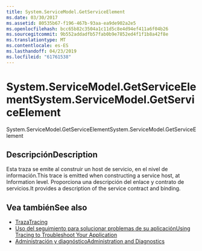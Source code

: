 ```yaml
---
title: System.ServiceModel.GetServiceElement
ms.date: 03/30/2017
ms.assetid: 80535b67-f196-467b-93aa-ea9de902a2e5
ms.openlocfilehash: bcc65b82c3504a1c11d5c8e4d94ef411a6f04b26
ms.sourcegitcommit: 9b552addadfb57fab0b9e7852ed4f1f1b8a42f8e
ms.translationtype: MT
ms.contentlocale: es-ES
ms.lasthandoff: 04/23/2019
ms.locfileid: "61761538"
---
```

# <a name="systemservicemodelgetserviceelement"></a><span data-ttu-id="1cefd-102">System.ServiceModel.GetServiceElement</span><span class="sxs-lookup"><span data-stu-id="1cefd-102">System.ServiceModel.GetServiceElement</span></span>
<span data-ttu-id="1cefd-103">System.ServiceModel.GetServiceElement</span><span class="sxs-lookup"><span data-stu-id="1cefd-103">System.ServiceModel.GetServiceElement</span></span>  
  
## <a name="description"></a><span data-ttu-id="1cefd-104">Descripción</span><span class="sxs-lookup"><span data-stu-id="1cefd-104">Description</span></span>  
 <span data-ttu-id="1cefd-105">Esta traza se emite al construir un host de servicio, en el nivel de información.</span><span class="sxs-lookup"><span data-stu-id="1cefd-105">This trace is emitted when constructing a service host, at Information level.</span></span> <span data-ttu-id="1cefd-106">Proporciona una descripción del enlace y contrato de servicios.</span><span class="sxs-lookup"><span data-stu-id="1cefd-106">It provides a description of the service contract and binding.</span></span>  
  
## <a name="see-also"></a><span data-ttu-id="1cefd-107">Vea también</span><span class="sxs-lookup"><span data-stu-id="1cefd-107">See also</span></span>

- [<span data-ttu-id="1cefd-108">Traza</span><span class="sxs-lookup"><span data-stu-id="1cefd-108">Tracing</span></span>](../../../../../docs/framework/wcf/diagnostics/tracing/index.md)
- [<span data-ttu-id="1cefd-109">Uso del seguimiento para solucionar problemas de su aplicación</span><span class="sxs-lookup"><span data-stu-id="1cefd-109">Using Tracing to Troubleshoot Your Application</span></span>](../../../../../docs/framework/wcf/diagnostics/tracing/using-tracing-to-troubleshoot-your-application.md)
- [<span data-ttu-id="1cefd-110">Administración y diagnóstico</span><span class="sxs-lookup"><span data-stu-id="1cefd-110">Administration and Diagnostics</span></span>](../../../../../docs/framework/wcf/diagnostics/index.md)
